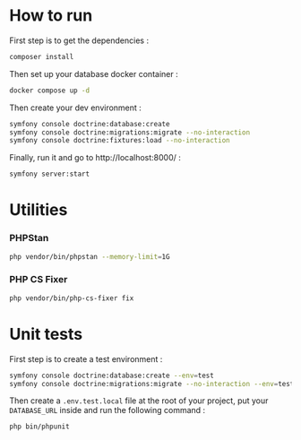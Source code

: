 # How to run
First step is to get the dependencies :
```bash
composer install
```

Then set up your database docker container :
```bash
docker compose up -d
```

Then create your dev environment :
```bash
symfony console doctrine:database:create
symfony console doctrine:migrations:migrate --no-interaction
symfony console doctrine:fixtures:load --no-interaction
```

Finally, run it and go to http://localhost:8000/ :
```bash
symfony server:start
```

# Utilities
### PHPStan
```bash
php vendor/bin/phpstan --memory-limit=1G
```

### PHP CS Fixer
```bash
php vendor/bin/php-cs-fixer fix
```

# Unit tests
First step is to create a test environment :
```bash
symfony console doctrine:database:create --env=test
symfony console doctrine:migrations:migrate --no-interaction --env=test
```

Then create a `.env.test.local` file at the root of your project, put your `DATABASE_URL` inside and run the following command :
```bash
php bin/phpunit
```


